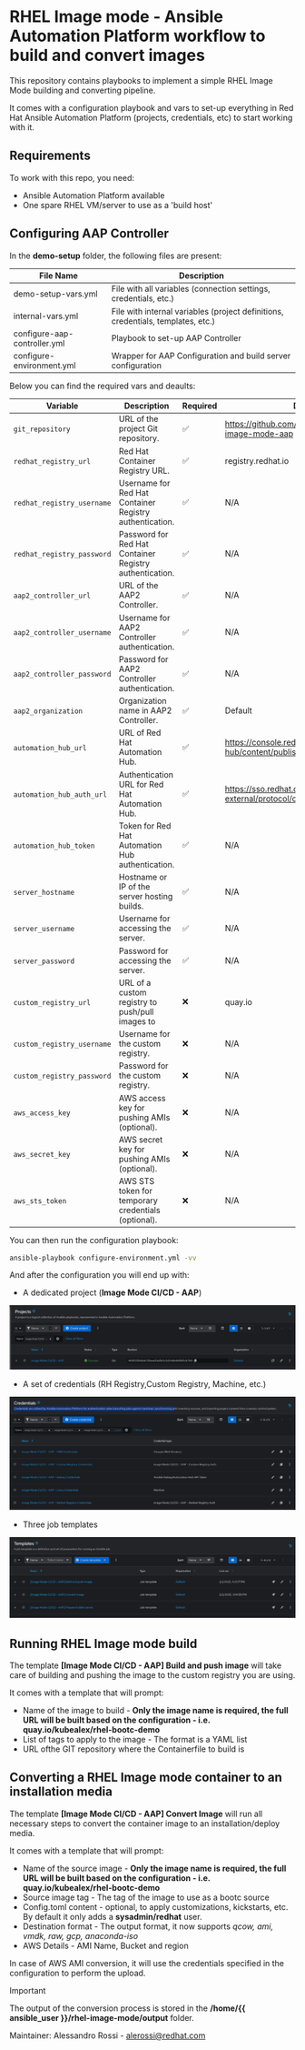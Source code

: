 # RHEL Image mode - Ansible Automation Platform workflow to build and convert images

This repository contains playbooks to implement a simple RHEL Image Mode building and converting pipeline.

It comes with a configuration playbook and vars to set-up everything in Red Hat Ansible Automation Platform (projects, credentials, etc) to start working with it.

## Requirements

To work with this repo, you need:

- Ansible Automation Platform available
- One spare RHEL VM/server to use as a 'build host'

## Configuring AAP Controller

In the **demo-setup** folder, the following files are present:

| File Name | Description |
|-|-| 
| demo-setup-vars.yml | File with all variables (connection settings, credentials, etc.) |
| internal-vars.yml | File with internal variables (project definitions, credentials, templates, etc.) | 
| configure-aap-controller.yml | Playbook to set-up AAP Controller |
| configure-environment.yml | Wrapper for AAP Configuration and build server configuration | 

Below you can find the required vars and deaults:

| Variable                      | Description | Required | Default | 
|--------------------------------|-------------|----------|--------|
| `git_repository`              | URL of the project Git repository. | ✅ | https://github.com/kubealex/redhat-image-mode-aap |
| `redhat_registry_url`         | Red Hat Container Registry URL. | ✅ | registry.redhat.io | 
| `redhat_registry_username`    | Username for Red Hat Container Registry authentication. | ✅ | N/A |
| `redhat_registry_password`    | Password for Red Hat Container Registry authentication. | ✅ | N/A |
| `aap2_controller_url`         | URL of the AAP2 Controller. | ✅ | N/A |
| `aap2_controller_username`    | Username for AAP2 Controller authentication. | ✅ | N/A |
| `aap2_controller_password`    | Password for AAP2 Controller authentication. | ✅ | N/A |
| `aap2_organization`           | Organization name in AAP2 Controller. | ✅ | Default | 
| `automation_hub_url`          | URL of Red Hat Automation Hub. | ✅ | https://console.redhat.com/api/automation-hub/content/published/ | 
| `automation_hub_auth_url`     | Authentication URL for Red Hat Automation Hub. | ✅ | https://sso.redhat.com/auth/realms/redhat-external/protocol/openid-connect/token | 
| `automation_hub_token`        | Token for Red Hat Automation Hub authentication. | ✅ | N/A |
| `server_hostname`             | Hostname or IP of the server hosting builds. | ✅ | N/A |
| `server_username`             | Username for accessing the server. | ✅ | N/A |
| `server_password`             | Password for accessing the server. | ✅ | N/A |
| `custom_registry_url`         | URL of a custom registry to push/pull images to | ❌ | quay.io | 
| `custom_registry_username`    | Username for the custom registry. | ❌ | N/A |
| `custom_registry_password`    | Password for the custom registry. | ❌ | N/A |
| `aws_access_key`              | AWS access key for pushing AMIs (optional). | ❌ | N/A |
| `aws_secret_key`              | AWS secret key for pushing AMIs (optional). | ❌ | N/A |
| `aws_sts_token`              | AWS STS token for temporary credentials (optional). | ❌ | N/A |


You can then run the configuration playbook:

```bash
ansible-playbook configure-environment.yml -vv
```

And after the configuration you will end up with:

- A dedicated project (**Image Mode CI/CD - AAP**)

![](./assets/project.png)

- A set of credentials (RH Registry,Custom Registry, Machine, etc.)

![](./assets/credentials.png)

- Three job templates

![](./assets/templates.png)

## Running RHEL Image mode build

The template **[Image Mode CI/CD - AAP] Build and push image** will take care of building and pushing the image to the custom registry you are using.

It comes with a template that will prompt:

- Name of the image to build - **Only the image name is required, the full URL will be built based on the configuration - i.e. quay.io/kubealex/rhel-bootc-demo**
- List of tags to apply to the image - The format is a YAML list
- URL ofthe GIT repository where the Containerfile to build is

## Converting a RHEL Image mode container to an installation media

The template **[Image Mode CI/CD - AAP] Convert Image** will run all necessary steps to convert the container image to an installation/deploy media.

It comes with a template that will prompt:

- Name of the source image - **Only the image name is required, the full URL will be built based on the configuration - i.e. quay.io/kubealex/rhel-bootc-demo**
- Source image tag - The tag of the image to use as a bootc source
- Config.toml content - optional, to apply customizations, kickstarts, etc. By default it only adds a **sysadmin/redhat** user.
- Destination format - The output format, it now supports *qcow, ami, vmdk, raw, gcp, anaconda-iso*
- AWS Details - AMI Name, Bucket and region

In case of AWS AMI conversion, it will use the credentials specified in the configuration to perform the upload.

> [!IMPORTANT]
> The output of the conversion process is stored in the **/home/{{ ansible_user }}/rhel-image-mode/output** folder.


Maintainer: Alessandro Rossi - [alerossi@redhat.com](alerossi@redhat.com)
